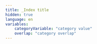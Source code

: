 ```yaml
---
title: _Index title
hidden: true
language: en
variables:
    categoryVariable: "category value"
    overlap: "category overlap"
---
```

